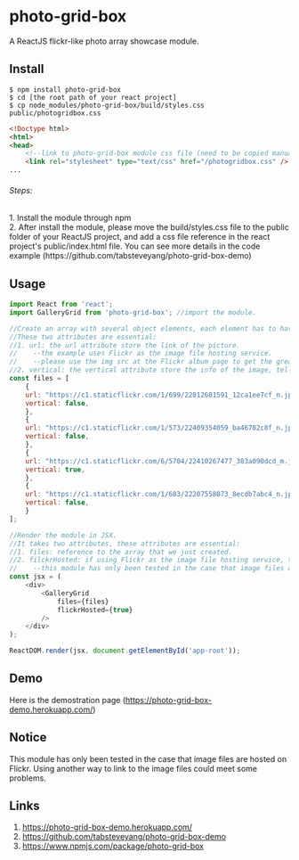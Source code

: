 # photo-grid-box
A ReactJS flickr-like photo array showcase module.<br/>

## Install
```shell
$ npm install photo-grid-box
$ cd [the root path of your react project]
$ cp node_modules/photo-grid-box/build/styles.css public/photogridbox.css
```
```html
<!Doctype html>
<html>
<head>
    <!--link to photo-grid-box module css file (need to be copied manually)-->
    <link rel="stylesheet" type="text/css" href="/photogridbox.css" />
...
```
<h6>Steps:</h6>
1. Install the module through npm<br/>
2. After install the module, please move the build/styles.css file to the public folder of your ReactJS project, and add a css file reference in the react project's public/index.html file. You can see more details in the code example (https://github.com/tabsteveyang/photo-grid-box-demo)

## Usage
```js
import React from 'react';
import GalleryGrid from 'photo-grid-box'; //import the module.

//Create an array with several object elements, each element has to have an url and vertical attribute.
//These two attributes are essential:
//1. url: the url attribute store the link of the picture.
//    --the example uses Flickr as the image file hosting service.
//    --please use the img src at the Flickr album page to get the greatest result. 
//2. vertical: the vertical attribute store the info of the image, tell the module that the image is vertical or not.
const files = [
    {
    url: "https://c1.staticflickr.com/1/699/22812601591_12ca1ee7cf_n.jpg",
    vertical: false,
    },
    {
    url: "https://c1.staticflickr.com/1/573/22409354059_ba46782c8f_n.jpg",
    vertical: false,
    },
    {
    url: "https://c1.staticflickr.com/6/5704/22410267477_303a090dcd_m.jpg",
    vertical: true,
    },
    {
    url: "https://c1.staticflickr.com/1/683/22207558073_8ecdb7abc4_n.jpg",
    vertical: false,
    }
];

//Render the module in JSX.
//It takes two attributes, these attributes are essential:
//1. files: reference to the array that we just created.
//2. filckrHosted: if using Flickr as the image file hosting service, this attribute has to be true.
//    --this module has only been tested in the case that image files are hosted on Flickr.
const jsx = (
    <div>
        <GalleryGrid
            files={files}
            flickrHosted={true}
        />
    </div>
);

ReactDOM.render(jsx, document.getElementById('app-root'));
```

## Demo
Here is the demostration page (https://photo-grid-box-demo.herokuapp.com/)<br/>

## Notice
This module has only been tested in the case that image files are hosted on Flickr. Using another way to link to the image files could meet some problems.

## Links
1. https://photo-grid-box-demo.herokuapp.com/<br/>
2. https://github.com/tabsteveyang/photo-grid-box-demo<br/>
3. https://www.npmjs.com/package/photo-grid-box<br/>
